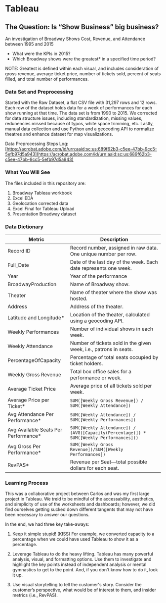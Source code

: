 # Tableau

## The Question: Is “Show Business” big business?

An investigation of Broadway Shows Cost, Revenue, and Attendance between 1995 and 2015

- What were the KPIs in 2015?
- Which Broadway shows were the greatest* in a specified time period? 

NOTE: Greatest is defined within each visual, and includes consideration of gross revenue, average ticket price, number of 
tickets sold, percent of seats filled, and total number of performances. 

### Data Set and Preprocessing 

Started with the Raw Dataset, a flat CSV file with 31,297 rows and 12 rows. Each row of the dataset holds data for a week 
of performances for each show running at that time. The data set is from 1990 to 2015. 
We corrected for data structure issues, including standardization, missing values, redunencies missed because of typos, 
white space trimming, etc. 
Lastly, manual data collection and use Python and a geocoding API to normalize theatres and enhance dataset for map visualizations.

Data Preprocessing Steps Log: [https://acrobat.adobe.com/id/urn:aaid:sc:us:689f62b3-c5ee-47bb-9cc5-5efb97d5a943](https://acrobat.adobe.com/id/urn:aaid:sc:us:689f62b3-c5ee-47bb-9cc5-5efb97d5a943)


### What You Will See 

The files included in this repository are: 
1. Broadway Tableau workbook
2. Excel EDA
3. Geolocation corrected data
4. Excel Final for Tableau Upload
5. Presentation Broadway dataset

### Data Dictionary 

| Metric                        | Description                                                                               |
|-------------------------------|-------------------------------------------------------------------------------------------|
| Record ID                     | Record number, assigned in raw data. One unique number per row.                           |
| Full_Date                     | Date of the last day of the week. Each date represents one week.                          |
| Year                          | Year of the performance                                                                   |
| BroadwayProduction            | Name of Broadway show.                                                                    |
| Theater                       | Name of theater where the show was hosted.                                                |
| Address                       | Address of the theater.                                                                   |
| Latitude and Longitude*       | Location of the theater, calculated using a geocoding API.                                |
| Weekly Performances           | Number of individual shows in each week.                                                  |
| Weekly Attendance             | Number of tickets sold in the given week, i.e., patrons in seats.                         |
| PercentageOfCapacity          | Percentage of total seats occupied by ticket holders.                                     |
| Weekly Gross Revenue          | Total box office sales for a performance or week.                                         |
| Average Ticket Price          | Average price of all tickets sold per week.                                               |
| Average Price per Ticket*     | `SUM([Weekly Gross Revenue]) / SUM([Weekly Attendance])`                                   |
| Avg Attendance Per Performance* | `SUM([Weekly Attendance]) / SUM([Weekly Performances])`                                   |
| Avg Available Seats Per Performance* | `SUM([Weekly Attendance]) / (AVG([Capacity(Percentage)]) * SUM([Weekly Performances]))` |
| Avg Gross Per Performance*    | `SUM([Weekly Gross Revenue])/SUM([Weekly Performances])`                                  |
| RevPAS*                       | Revenue per Seat—total possible dollars for each seat.                                    |


### Learning Process 

This was a collaborative project between Carlos and was my first large project in Tableau. We treid to be mindful 
of the accessability, aesthetics, and simplicity of use of the worksheets and dashboards; however, we did find ourselves 
getting sucked down different tangents that may not have been necessary to answer our questions. 

In the end, we had three key take-aways: 
1. Keep it simple stupid! (KISS)
For example, we converted capacity to a percentage when we could have used Tableau to show it as a percentage. 

2. Leverage Tableau to do the heavy lifting. 
Tableau has many powerful analysis, visual, and formatting options. Use them to investigate and highlight the key points
instead of independent analysis or mental gymnastics to get to the point. And, if you don't know how to do it, look it up.

3. Use visual storytelling to tell the customer's story. 
Consider the customer’s perspective, what would be of interest to them, and insider metrics (i.e., RevPAS). 

